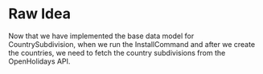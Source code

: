 # Raw Idea

Now that we have implemented the base data model for CountrySubdivision, when we run the InstallCommand and after we create the countries, we need to fetch the country subdivisions from the OpenHolidays API.
